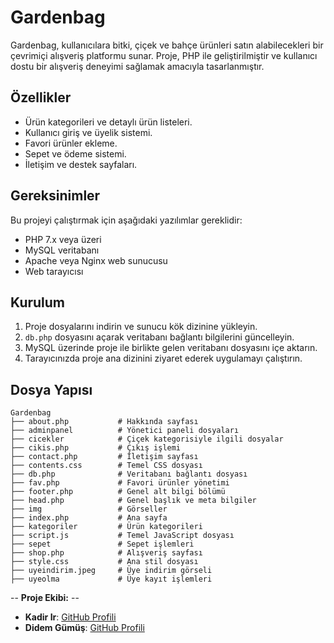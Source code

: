 # Gardenbag

Gardenbag, kullanıcılara bitki, çiçek ve bahçe ürünleri satın alabilecekleri bir çevrimiçi alışveriş platformu sunar. Proje, PHP ile geliştirilmiştir ve kullanıcı dostu bir alışveriş deneyimi sağlamak amacıyla tasarlanmıştır.

## Özellikler
- Ürün kategorileri ve detaylı ürün listeleri.
- Kullanıcı giriş ve üyelik sistemi.
- Favori ürünler ekleme.
- Sepet ve ödeme sistemi.
- İletişim ve destek sayfaları.

## Gereksinimler
Bu projeyi çalıştırmak için aşağıdaki yazılımlar gereklidir:
- PHP 7.x veya üzeri
- MySQL veritabanı
- Apache veya Nginx web sunucusu
- Web tarayıcısı

## Kurulum
1. Proje dosyalarını indirin ve sunucu kök dizinine yükleyin.
2. `db.php` dosyasını açarak veritabanı bağlantı bilgilerini güncelleyin.
3. MySQL üzerinde proje ile birlikte gelen veritabanı dosyasını içe aktarın.
4. Tarayıcınızda proje ana dizinini ziyaret ederek uygulamayı çalıştırın.

## Dosya Yapısı
```
Gardenbag
├── about.php           # Hakkında sayfası
├── adminpanel          # Yönetici paneli dosyaları
├── cicekler            # Çiçek kategorisiyle ilgili dosyalar
├── cikis.php           # Çıkış işlemi
├── contact.php         # İletişim sayfası
├── contents.css        # Temel CSS dosyası
├── db.php              # Veritabanı bağlantı dosyası
├── fav.php             # Favori ürünler yönetimi
├── footer.php          # Genel alt bilgi bölümü
├── head.php            # Genel başlık ve meta bilgiler
├── img                 # Görseller
├── index.php           # Ana sayfa
├── kategoriler         # Ürün kategorileri
├── script.js           # Temel JavaScript dosyası
├── sepet               # Sepet işlemleri
├── shop.php            # Alışveriş sayfası
├── style.css           # Ana stil dosyası
├── uyeindirim.jpeg     # Üye indirim görseli
├── uyeolma             # Üye kayıt işlemleri
```

-- **Proje Ekibi:** --

- **Kadir Ir**: [GitHub Profili](https://github.com/KadirIR)
- **Didem Gümüş**: [GitHub Profili](https://github.com/DidemGumus)


